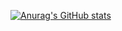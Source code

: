 [![Anurag's GitHub stats](https://github-readme-stats.vercel.app/api?username=jhonrymat&count_private=true)](https://github.com/anuraghazra/github-readme-stats)
